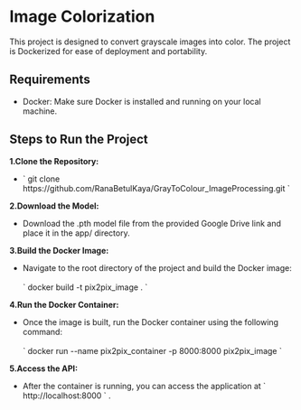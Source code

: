 <h1>Image Colorization</h1>

This project is designed to convert grayscale images into color. The project is Dockerized for ease of deployment and portability.

<h2>Requirements</h2>

<ul>
  <li>Docker: Make sure Docker is installed and running on your local machine.</li>
</ul>

<h2>Steps to Run the Project</h2>

<p><b>1.Clone the Repository:</b> 
<ul>
  <li>  ` git clone https://github.com/RanaBetulKaya/GrayToColour_ImageProcessing.git ` </li>
</ul>
</p>
<p><b>2.Download the Model:</b> 
<ul>
  <li> Download the .pth model file from the provided Google Drive link and place it in the app/ directory.</li>
</ul>
</p>
<p><b>3.Build the Docker Image:</b> 
<ul>
  <li> Navigate to the root directory of the project and build the Docker image:</li>
<br>  ` docker build -t pix2pix_image . ` 
</ul>
</p>
<p><b>4.Run the Docker Container:</b> 
<ul> 
  <li>Once the image is built, run the Docker container using the following command:</li> <br> `  docker run --name pix2pix_container -p 8000:8000 pix2pix_image ` 
</ul>  
</p>
<p><b>5.Access the API:</b> <ul>
<li> After the container is running, you can access the application at  ` http://localhost:8000 ` .</li></ul></p>



